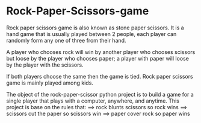 # Rock-Paper-Scissors-game

Rock paper scissors game is also known as stone paper scissors. 
It is a hand game that is usually played between 2 people, each player can randomly form any one of three from their hand.

A player who chooses rock will win by another player who chooses scissors but loose by the player who chooses paper; 
a player with paper will loose by the player with the scissors.

If both players choose the same then the game is tied. Rock paper scissors game is mainly played among kids.

The object of the rock-paper-scissor python project is to build a game for a single player that plays with a computer, anywhere, and anytime.
This project is base on the rules that:
 ==> rock blunts scissors so rock wins
 ==> scissors cut the paper so scissors win
 ==> paper cover rock so paper wins
